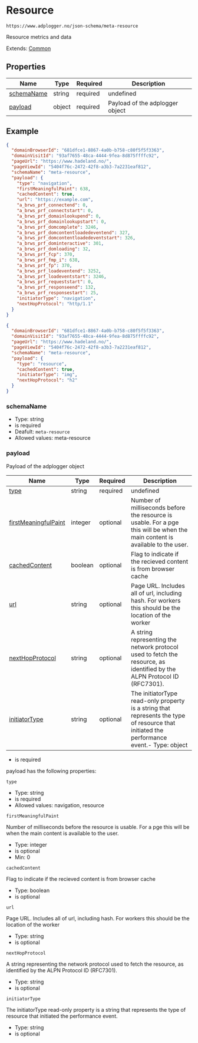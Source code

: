 
# Resource

```
https://www.adplogger.no/json-schema/meta-resource
```

Resource metrics and data

Extends: [Common](./common.md)

## Properties

Name | Type | Required | Description
---- | ---- | -------- | -----------
[schemaName](#schemaName) | string | required | undefined
[payload](#payload) | object | required | Payload of the adplogger object

## Example

```json
{
  "domainBrowserId": "681dfce1-8867-4a0b-b758-c80f5f5f3363",
  "domainVisitId": "93af7655-48ca-4444-9fea-8d875ffffc92",
  "pageUrl": "https://www.hadeland.no/",
  "pageViewId": "5404f76c-2472-42f8-a3b3-7a2231eaf812",
  "schemaName": "meta-resource",
  "payload": {
    "type": "navigation",
    "firstMeaningfulPaint": 638,
    "cachedContent": true,
    "url": "https://example.com",
    "a_brws_prf_connectend": 0,
    "a_brws_prf_connectstart": 0,
    "a_brws_prf_domainlookupend": 0,
    "a_brws_prf_domainlookupstart": 0,
    "a_brws_prf_domcomplete": 3246,
    "a_brws_prf_domcontentloadedeventend": 327,
    "a_brws_prf_domcontentloadedeventstart": 326,
    "a_brws_prf_dominteractive": 301,
    "a_brws_prf_domloading": 32,
    "a_brws_prf_fcp": 370,
    "a_brws_prf_fmp_i": 638,
    "a_brws_prf_fp": 370,
    "a_brws_prf_loadeventend": 3252,
    "a_brws_prf_loadeventstart": 3246,
    "a_brws_prf_requeststart": 0,
    "a_brws_prf_responseend": 132,
    "a_brws_prf_responsestart": 25,
    "initiatorType": "navigation",
    "nextHopProtocol": "http/1.1"
  }
}
```

```json
{
  "domainBrowserId": "681dfce1-8867-4a0b-b758-c80f5f5f3363",
  "domainVisitId": "93af7655-48ca-4444-9fea-8d875ffffc92",
  "pageUrl": "https://www.hadeland.no/",
  "pageViewId": "5404f76c-2472-42f8-a3b3-7a2231eaf812",
  "schemaName": "meta-resource",
  "payload": {
    "type": "resource",
    "cachedContent": true,
    "initiatorType": "img",
    "nextHopProtocol": "h2"
  }
}
```





### schemaName

- Type: string
- is required
- Deafult: `meta-resource`
- Allowed values: meta-resource


### payload

Payload of the adplogger object

Name | Type | Required | Description
---- | ---- | -------- | -----------
[type](#type) | string | required | undefined
[firstMeaningfulPaint](#firstMeaningfulPaint) | integer | optional | Number of milliseconds before the resource is usable. For a pge this will be when the main content is available to the user.
[cachedContent](#cachedContent) | boolean | optional | Flag to indicate if the recieved content is from browser cache
[url](#url) | string | optional | Page URL. Includes all of url, including hash. For workers this should be the location of the worker
[nextHopProtocol](#nextHopProtocol) | string | optional | A string representing the network protocol used to fetch the resource, as identified by the ALPN Protocol ID (RFC7301).
[initiatorType](#initiatorType) | string | optional | The initiatorType read-only property is a string that represents the type of resource that initiated the performance event.- Type: object
- is required


payload has the following properties:


`type`

- Type: string
- is required
- Allowed values: navigation, resource

`firstMeaningfulPaint`

Number of milliseconds before the resource is usable. For a pge this will be when the main content is available to the user.

- Type: integer
- is optional
- Min: 0

`cachedContent`

Flag to indicate if the recieved content is from browser cache

- Type: boolean
- is optional

`url`

Page URL. Includes all of url, including hash. For workers this should be the location of the worker

- Type: string
- is optional

`nextHopProtocol`

A string representing the network protocol used to fetch the resource, as identified by the ALPN Protocol ID (RFC7301).

- Type: string
- is optional

`initiatorType`

The initiatorType read-only property is a string that represents the type of resource that initiated the performance event.

- Type: string
- is optional

